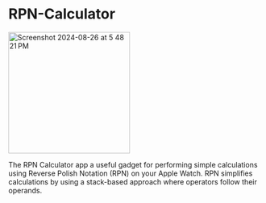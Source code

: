 # RPN-Calculator

<img width="241" alt="Screenshot 2024-08-26 at 5 48 21 PM" src="https://github.com/user-attachments/assets/7d516a9f-c965-41d0-9f14-a9365871d119">

The RPN Calculator app a useful gadget for performing simple calculations using Reverse Polish Notation (RPN) on your Apple Watch. 
RPN simplifies calculations by using a stack-based approach where operators follow their operands. 
